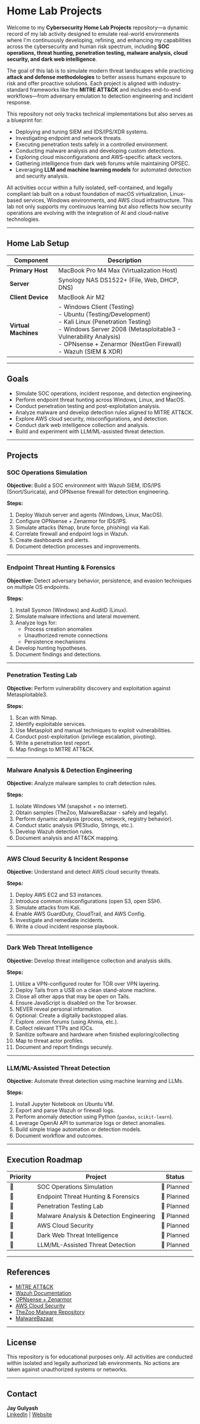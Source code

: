 # Home Lab Projects

Welcome to my **Cybersecurity Home Lab Projects** repository—a dynamic record of my lab activity designed to emulate real-world environments where I'm continuously developing, refining, and enhancing my capabilities across the cybersecurity and human risk spectrum, including **SOC operations, threat hunting, penetration testing, malware analysis, cloud security, and dark web intelligence**.

The goal of this lab is to simulate modern threat landscapes while practicing **attack and defense methodologies** to better assess humans exposure to risk and offer proactive solutions. Each project is aligned with industry-standard frameworks like the **MITRE ATT&CK** and includes end-to-end workflows—from adversary emulation to detection engineering and incident response.

This repository not only tracks technical implementations but also serves as a blueprint for:
- Deploying and tuning SIEM and IDS/IPS/XDR systems.
- Investigating endpoint and network threats.
- Executing penetration tests safely in a controlled environment.
- Conducting malware analysis and developing custom detections.
- Exploring cloud misconfigurations and AWS-specific attack vectors.
- Gathering intelligence from dark web forums while maintaining OPSEC.
- Leveraging **LLM and machine learning models** for automated detection and security analysis.

All activities occur within a fully isolated, self-contained, and legally compliant lab built on a robust foundation of macOS virtualization, Linux-based services, Windows environments, and AWS cloud infrastructure. This lab not only supports my continuous learning but also reflects how security operations are evolving with the integration of AI and cloud-native technologies.

---

## Home Lab Setup

| Component        | Description                                           |
|------------------|-------------------------------------------------------|
| **Primary Host** | MacBook Pro M4 Max (Virtualization Host)             |
| **Server**       | Synology NAS DS1522+ (File, Web, DHCP, DNS)          |
| **Client Device**| MacBook Air M2                                        |
| **Virtual Machines** | - Windows Client (Testing) <br> - Ubuntu (Testing/Development) <br> - Kali Linux (Penetration Testing) <br> - Windows Server 2008 (Metasploitable3 - Vulnerability Analysis) <br> - OPNsense + Zenarmor (NextGen Firewall) <br> - Wazuh (SIEM & XDR) |

---

## Goals

- Simulate SOC operations, incident response, and detection engineering.
- Perform endpoint threat hunting across Windows, Linux, and MacOS.
- Conduct penetration testing and post-exploitation analysis.
- Analyze malware and develop detection rules aligned to MITRE ATT&CK.
- Explore AWS cloud security, misconfigurations, and detection.
- Conduct dark web intelligence collection and analysis.
- Build and experiment with LLM/ML-assisted threat detection.

---

## Projects

### SOC Operations Simulation

**Objective:** Build a SOC environment with Wazuh SIEM, IDS/IPS (Snort/Suricata), and OPNsense firewall for detection engineering.

**Steps:**
1. Deploy Wazuh server and agents (Windows, Linux, MacOS).
2. Configure OPNsense + Zenarmor for IDS/IPS.
3. Simulate attacks (Nmap, brute force, phishing) via Kali.
4. Correlate firewall and endpoint logs in Wazuh.
5. Create dashboards and alerts.
6. Document detection processes and improvements.

---

### Endpoint Threat Hunting & Forensics

**Objective:** Detect adversary behavior, persistence, and evasion techniques on multiple OS endpoints.

**Steps:**
1. Install Sysmon (Windows) and AuditD (Linux).
2. Simulate malware infections and lateral movement.
3. Analyze logs for:
   - Process creation anomalies
   - Unauthorized remote connections
   - Persistence mechanisms
4. Develop hunting hypotheses.
5. Document findings and detections.

---

### Penetration Testing Lab

**Objective:** Perform vulnerability discovery and exploitation against Metasploitable3.

**Steps:**
1. Scan with Nmap.
2. Identify exploitable services.
3. Use Metasploit and manual techniques to exploit vulnerabilities.
4. Conduct post-exploitation (privilege escalation, pivoting).
5. Write a penetration test report.
6. Map findings to MITRE ATT&CK.

---

### Malware Analysis & Detection Engineering

**Objective:** Analyze malware samples to craft detection rules.

**Steps:**
1. Isolate Windows VM (snapshot + no internet).
2. Obtain samples (TheZoo, MalwareBazaar - safely and legally).
3. Perform dynamic analysis (process, network, registry behavior).
4. Conduct static analysis (PEStudio, Strings, etc.).
5. Develop Wazuh detection rules.
6. Document analysis and ATT&CK mapping.

---

### AWS Cloud Security & Incident Response

**Objective:** Understand and detect AWS cloud security threats.

**Steps:**
1. Deploy AWS EC2 and S3 instances.
2. Introduce common misconfigurations (open S3, open SSH).
3. Simulate attacks from Kali.
4. Enable AWS GuardDuty, CloudTrail, and AWS Config.
5. Investigate and remediate incidents.
6. Write a cloud incident response playbook.

---

### Dark Web Threat Intelligence

**Objective:** Develop threat intelligence collection and analysis skills.

**Steps:**
1. Utilize a VPN-configured router for TOR over VPN layering.
2. Deploy Tails from a USB on a clean stand-alone machine.
3. Close all other apps that may be open on Tails.
4. Ensure JavaScript is disabled on the Tor browser.
5. NEVER reveal personal information. 
6. Optional: Create a digitally backstopped alias.
7. Explore .onion forums (using Ahmia, etc.).
8. Collect relevant TTPs and IOCs.
9. Sanitize software and hardware when finished exploring/collecting
10. Map to threat actor profiles.
11. Document and report findings securely.

---

### LLM/ML-Assisted Threat Detection

**Objective:** Automate threat detection using machine learning and LLMs.

**Steps:**
1. Install Jupyter Notebook on Ubuntu VM.
2. Export and parse Wazuh or firewall logs.
3. Perform anomaly detection using Python (`pandas`, `scikit-learn`).
4. Leverage OpenAI API to summarize logs or detect anomalies.
5. Build simple triage automation or detection models.
6. Document workflow and outcomes.

---

## Execution Roadmap

| Priority | Project                               | Status     |
|----------|----------------------------------------|------------|
| 🥇       | SOC Operations Simulation              | 🔲 Planned |
| 🥈       | Endpoint Threat Hunting & Forensics    | 🔲 Planned |
| 🥉       | Penetration Testing Lab                | 🔲 Planned |
| 🏅       | Malware Analysis & Detection Engineering| 🔲 Planned |
| 🏅       | AWS Cloud Security                     | 🔲 Planned |
| 🏅       | Dark Web Threat Intelligence           | 🔲 Planned |
| 🏅       | LLM/ML-Assisted Threat Detection       | 🔲 Planned |

---

## References

- [MITRE ATT&CK](https://attack.mitre.org/)
- [Wazuh Documentation](https://documentation.wazuh.com/)
- [OPNsense + Zenarmor](https://www.zenarmor.com/)
- [AWS Cloud Security](https://aws.amazon.com/security/)
- [TheZoo Malware Repository](https://github.com/ytisf/theZoo)
- [MalwareBazaar](https://bazaar.abuse.ch/)

---

## License

This repository is for educational purposes only. All activities are conducted within isolated and legally authorized lab environments. No actions are taken against unauthorized systems or networks.

---

## Contact

**Jay Gulyash**  
[LinkedIn](www.linkedin.com/in/jay-gulyash-750489207) | [Website](https://furywrenlabs.io)
